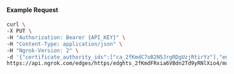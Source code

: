 <!-- Code generated for API Clients. DO NOT EDIT. -->

#### Example Request

```bash
curl \
-X PUT \
-H "Authorization: Bearer {API_KEY}" \
-H "Content-Type: application/json" \
-H "Ngrok-Version: 2" \
-d '{"certificate_authority_ids":["ca_2fKmdC7oB2N5JrgRDgUzjRtirYz"],"enabled":true}' \
https://api.ngrok.com/edges/https/edghts_2fKmdFRxia6VBdn2Td9yRNlXio4/mutual_tls
```
